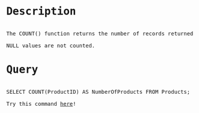 <pre>
<h1>Description</h1>
The COUNT() function returns the number of records returned by a select query.

NULL values are not counted.
<h1>Query</h1>
SELECT COUNT(ProductID) AS NumberOfProducts FROM Products;

Try this command <a href="https://www.w3schools.com/sql/trysql.asp?filename=trysql_select_all">here</a>!
</pre>
